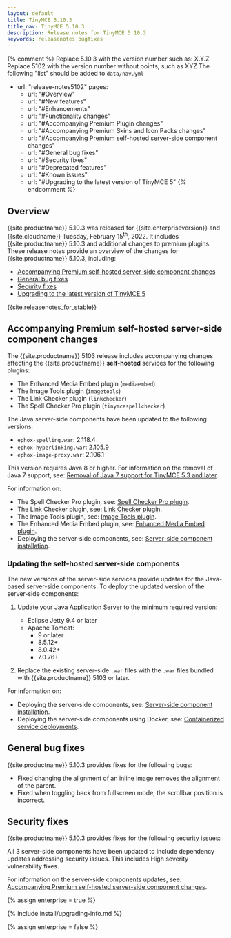 ```yaml
---
layout: default
title: TinyMCE 5.10.3
title_nav: TinyMCE 5.10.3
description: Release notes for TinyMCE 5.10.3
keywords: releasenotes bugfixes
---
```


{% comment %}
Replace 5.10.3 with the version number such as: X.Y.Z
Replace 5102 with the version number without points, such as XYZ
The following "list" should be added to `data/nav.yml`
- url: "release-notes5102"
  pages:
  - url: "#Overview"
  - url: "#New features"
  - url: "#Enhancements"
  - url: "#Functionality changes"
  - url: "#Accompanying Premium Plugin changes"
  - url: "#Accompanying Premium Skins and Icon Packs changes"
  - url: "#Accompanying Premium self-hosted server-side component changes"
  - url: "#General bug fixes"
  - url: "#Security fixes"
  - url: "#Deprecated features"
  - url: "#Known issues"
  - url: "#Upgrading to the latest version of TinyMCE 5"
{% endcomment %}

## Overview

{{site.productname}} 5.10.3 was released for {{site.enterpriseversion}} and {{site.cloudname}} Tuesday, February 15<sup>th</sup>, 2022. It includes {{site.productname}} 5.10.3 and additional changes to premium plugins. These release notes provide an overview of the changes for {{site.productname}} 5.10.3, including:

- [Accompanying Premium self-hosted server-side component changes](#accompanyingpremiumself-hostedserver-sidecomponentchanges)
- [General bug fixes](#generalbugfixes)
- [Security fixes](#securityfixes)
- [Upgrading to the latest version of TinyMCE 5](#upgradingtothelatestversionoftinymce5)

{{site.releasenotes_for_stable}}

## Accompanying Premium self-hosted server-side component changes

The {{site.productname}} 5103 release includes accompanying changes affecting the {{site.productname}} **self-hosted** services for the following plugins:

- The Enhanced Media Embed plugin (`mediaembed`)
- The Image Tools plugin (`imagetools`)
- The Link Checker plugin (`linkchecker`)
- The Spell Checker Pro plugin (`tinymcespellchecker`)

The Java server-side components have been updated to the following versions:

- `ephox-spelling.war`: 2.118.4
- `ephox-hyperlinking.war`: 2.105.9
- `ephox-image-proxy.war`: 2.106.1

This version requires Java 8 or higher. For information on the removal of Java 7 support, see: [Removal of Java 7 support for TinyMCE 5.3 and later]({{site.baseurl}}/release-notes/release-notes53/#removalofjava7support).

For information on:

- The Spell Checker Pro plugin, see: [Spell Checker Pro plugin]({{site.baseurl}}/plugins/premium/tinymcespellchecker/).
- The Link Checker plugin, see: [Link Checker plugin]({{site.baseurl}}/plugins/premium/linkchecker/).
- The Image Tools plugin, see: [Image Tools plugin]({{site.baseurl}}/plugins/opensource/imagetools/).
- The Enhanced Media Embed plugin, see: [Enhanced Media Embed plugin]({{site.baseurl}}/plugins/premium/mediaembed/).
- Deploying the server-side components, see: [Server-side component installation]({{site.baseurl}}/enterprise/server/).

### Updating the self-hosted server-side components

The new versions of the server-side services provide updates for the Java-based server-side components. To deploy the updated version of the server-side components:

1. Update your Java Application Server to the minimum required version:

    - Eclipse Jetty 9.4 or later
    - Apache Tomcat:
        - 9 or later
        - 8.5.12+
        - 8.0.42+
        - 7.0.76+

2. Replace the existing server-side `.war` files with the `.war` files bundled with {{site.productname}} 5103 or later.

For information on:

- Deploying the server-side components, see: [Server-side component installation]({{site.baseurl}}/enterprise/server/).
- Deploying the server-side components using Docker, see: [Containerized service deployments]({{site.baseurl}}/enterprise/server/dockerservices/).

## General bug fixes

{{site.productname}} 5.10.3 provides fixes for the following bugs:

- Fixed changing the alignment of an inline image removes the alignment of the parent.
- Fixed when toggling back from fullscreen mode, the scrollbar position is incorrect.

## Security fixes

{{site.productname}} 5.10.3 provides fixes for the following security issues:

All 3 server-side components have been updated to include dependency updates addressing security issues. This includes High severity vulnerability fixes.

For information on the server-side components updates, see: [Accompanying Premium self-hosted server-side component changes](#accompanyingpremiumself-hostedserver-sidecomponentchanges).

{% assign enterprise = true %}

{% include install/upgrading-info.md %}

{% assign enterprise = false %}
